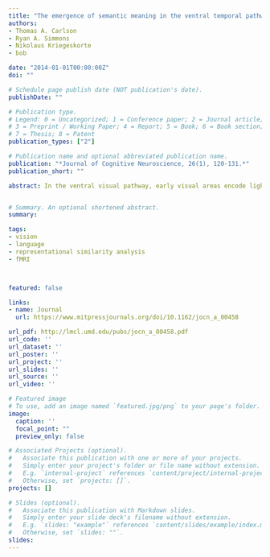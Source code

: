 ```yaml
---
title: "The emergence of semantic meaning in the ventral temporal pathway"
authors:
- Thomas A. Carlson
- Ryan A. Simmons
- Nikolaus Kriegeskorte 
- bob

date: "2014-01-01T00:00:00Z"
doi: ""

# Schedule page publish date (NOT publication's date).
publishDate: ""

# Publication type.
# Legend: 0 = Uncategorized; 1 = Conference paper; 2 = Journal article;
# 3 = Preprint / Working Paper; 4 = Report; 5 = Book; 6 = Book section;
# 7 = Thesis; 8 = Patent
publication_types: ["2"]

# Publication name and optional abbreviated publication name.
publication: "*Journal of Cognitive Neuroscience, 26(1), 120-131.*"
publication_short: ""

abstract: In the ventral visual pathway, early visual areas encode light patterns on the retina in terms of image properties, for example, edges and color, whereas higher areas encode visual information in terms of objects and categories. At what point does semantic knowledge, as instantiated in human language, emerge? We examined this question by studying whether semantic similarity in language relates to the brain's organization of object representations in inferior temporal cortex (ITC), an area of the brain at the crux of several proposals describing how the brain might represent conceptual knowledge. Semantic relationships among words can be viewed as a geometrical structure with some pairs of words close in their meaning (e.g., man and boy) and other pairs more distant (e.g., man and tomato). ITC's representation of objects similarly can be viewed as a complex structure with some pairs of stimuli evoking similar patterns of activation (e.g., man and boy) and other pairs evoking very different patterns (e.g., man and tomato). In this study, we examined whether the geometry of visual object representations in ITC bears a correspondence to the geometry of semantic relationships between word labels used to describe the objects. We compared ITC's representation to semantic structure, evaluated by explicit ratings of semantic similarity and by five computational measures of semantic similarity. We show that the representational geometry of ITC—but not of earlier visual areas (V1)—is reflected both in explicit behavioral ratings of semantic similarity and also in measures of semantic similarity derived from word usage patterns in natural language. Our findings show that patterns of brain activity in ITC not only reflect the organization of visual information into objects but also represent objects in a format compatible with conceptual thought and language.


# Summary. An optional shortened abstract.
summary:

tags:
- vision
- language
- representational similarity analysis
- fMRI



featured: false

links:
- name: Journal
  url: https://www.mitpressjournals.org/doi/10.1162/jocn_a_00458

url_pdf: http://lmcl.umd.edu/pubs/jocn_a_00458.pdf
url_code: ''
url_dataset: ''
url_poster: ''
url_project: ''
url_slides: ''
url_source: ''
url_video: ''

# Featured image
# To use, add an image named `featured.jpg/png` to your page's folder. 
image:
  caption: ''
  focal_point: ""
  preview_only: false

# Associated Projects (optional).
#   Associate this publication with one or more of your projects.
#   Simply enter your project's folder or file name without extension.
#   E.g. `internal-project` references `content/project/internal-project/index.md`.
#   Otherwise, set `projects: []`.
projects: []

# Slides (optional).
#   Associate this publication with Markdown slides.
#   Simply enter your slide deck's filename without extension.
#   E.g. `slides: "example"` references `content/slides/example/index.md`.
#   Otherwise, set `slides: ""`.
slides:
---
```


